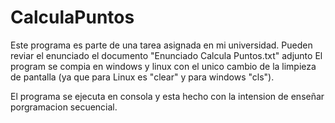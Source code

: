# CalculaPuntos
Este programa es parte de una tarea asignada en mi universidad.
Pueden reviar el enunciado el documento "Enunciado Calcula Puntos.txt" adjunto
El program se compia en windows y linux con el unico cambio de la limpieza de pantalla 
(ya que para Linux es "clear" y para windows "cls").

El programa se ejecuta en consola y esta hecho con la intension de enseñar porgramacion
secuencial.

